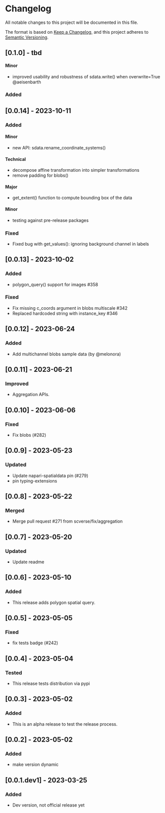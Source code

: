 # Changelog

All notable changes to this project will be documented in this file.

The format is based on [Keep a Changelog][],
and this project adheres to [Semantic Versioning][].

[keep a changelog]: https://keepachangelog.com/en/1.0.0/
[semantic versioning]: https://semver.org/spec/v2.0.0.html

## [0.1.0] - tbd

#### Minor

-   improved usability and robustness of sdata.write() when overwrite=True @aeisenbarth

### Added

## [0.0.14] - 2023-10-11

### Added

#### Minor

-   new API: sdata.rename_coordinate_systems()

#### Technical

-   decompose affine transformation into simpler transformations
-   remove padding for blobs()

#### Major

-   get_extent() function to compute bounding box of the data

#### Minor

-   testing against pre-release packages

### Fixed

-   Fixed bug with get_values(): ignoring background channel in labels

## [0.0.13] - 2023-10-02

### Added

-   polygon_query() support for images #358

### Fixed

-   Fix missing c_coords argument in blobs multiscale #342
-   Replaced hardcoded string with instance_key #346

## [0.0.12] - 2023-06-24

### Added

-   Add multichannel blobs sample data (by @melonora)

## [0.0.11] - 2023-06-21

### Improved

-   Aggregation APIs.

## [0.0.10] - 2023-06-06

### Fixed

-   Fix blobs (#282)

## [0.0.9] - 2023-05-23

### Updated

-   Update napari-spatialdata pin (#279)
-   pin typing-extensions

## [0.0.8] - 2023-05-22

### Merged

-   Merge pull request #271 from scverse/fix/aggregation

## [0.0.7] - 2023-05-20

### Updated

-   Update readme

## [0.0.6] - 2023-05-10

### Added

-   This release adds polygon spatial query.

## [0.0.5] - 2023-05-05

### Fixed

-   fix tests badge (#242)

## [0.0.4] - 2023-05-04

### Tested

-   This release tests distribution via pypi

## [0.0.3] - 2023-05-02

### Added

-   This is an alpha release to test the release process.

## [0.0.2] - 2023-05-02

### Added

-   make version dynamic

## [0.0.1.dev1] - 2023-03-25

### Added

-   Dev version, not official release yet
